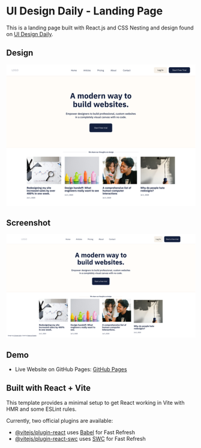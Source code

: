 # UI Design Daily - Landing Page

This is a landing page built with React.js and CSS Nesting and design found on [UI Design Daily](https://www.uidesigndaily.com/).


## Design 
![Design Preview](./design/landing-page-ui-design.png)

## Screenshot 
![Desktop Preview](./uidd-landing-design.png)

## Demo 
- Live Website on GitHub Pages: [GitHub Pages](https://bccpadge.github.io/uidd-landing-page/)


## Built with React + Vite

This template provides a minimal setup to get React working in Vite with HMR and some ESLint rules.

Currently, two official plugins are available:

- [@vitejs/plugin-react](https://github.com/vitejs/vite-plugin-react/blob/main/packages/plugin-react/README.md) uses [Babel](https://babeljs.io/) for Fast Refresh
- [@vitejs/plugin-react-swc](https://github.com/vitejs/vite-plugin-react-swc) uses [SWC](https://swc.rs/) for Fast Refresh

